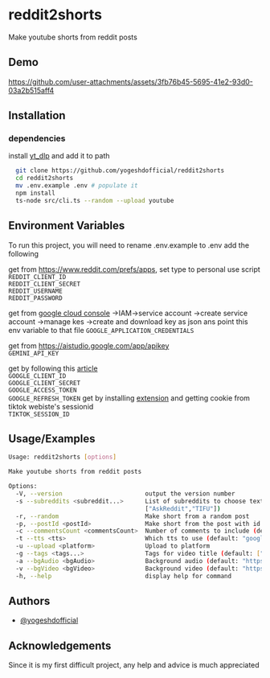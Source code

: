 
# reddit2shorts

Make youtube shorts from reddit posts


## Demo


https://github.com/user-attachments/assets/3fb76b45-5695-41e2-93d0-03a2b515aff4


## Installation

### dependencies 
install [yt_dlp](https://github.com/yt-dlp/yt-dlp) and add it to path

```bash
  git clone https://github.com/yogeshdofficial/reddit2shorts
  cd reddit2shorts
  mv .env.example .env # populate it
  npm install
  ts-node src/cli.ts --random --upload youtube
```
## Environment Variables

To run this project, you will need to rename .env.example to .env add the following

get from https://www.reddit.com/prefs/apps, set type to personal use script
`REDDIT_CLIENT_ID`  
`REDDIT_CLIENT_SECRET`  
`REDDIT_USERNAME`  
`REDDIT_PASSWORD`    

 get from [google cloud console](https://console.cloud.google.com/) ->IAM->service account ->create service account ->manage kes ->create and download key as json ans point this env variable to that file 
`GOOGLE_APPLICATION_CREDENTIALS`  

get from https://aistudio.google.com/app/apikey  
`GEMINI_API_KEY`  

get by following this [article](https://amandevelops.medium.com/how-to-generate-refresh-token-and-use-them-to-access-google-api-f7565413c548)   
`GOOGLE_CLIENT_ID`  
`GOOGLE_CLIENT_SECRET`  
`GOOGLE_ACCESS_TOKEN`  
`GOOGLE_REFRESH_TOKEN` 
get by installing [extension](https://cookie-editor.com/) and getting cookie from tiktok webiste's sessionid  
`TIKTOK_SESSION_ID`  
## Usage/Examples

```bash
Usage: reddit2shorts [options]

Make youtube shorts from reddit posts

Options:
  -V, --version                       output the version number
  -s --subreddits <subreddit...>      List of subreddits to choose text post from (default:
                                      ["AskReddit","TIFU"])
  -r, --random                        Make short from a random post
  -p, --postId <postId>               Make short from the post with id
  -c --commentsCount <commentsCount>  Number of comments to include (default: "10")
  -t --tts <tts>                      Which tts to use (default: "google")
  -u --upload <platform>              Upload to platform
  -g --tags <tags...>                 Tags for video title (default: ["shorts","reddit","redditstories"])
  -a --bgAudio <bgAudio>              Background audio (default: "https://www.youtube.com/watch?v=xy_NKN75Jhw")
  -v --bgVideo <bgVideo>              Background video (default: "https://www.youtube.com/watch?v=XBIaqOm0RKQ")
  -h, --help                          display help for command
```

## Authors

- [@yogeshdofficial](https://www.github.com/yogeshdofficial)

## Acknowledgements
Since it is my first difficult project, any help and advice is much appreciated
